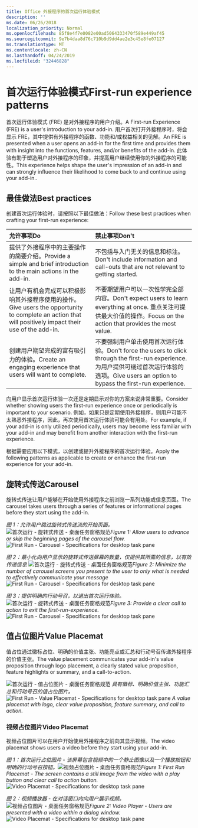 ```yaml
---
title: Office 外接程序的首次运行体验模式
description: ''
ms.date: 06/26/2018
localization_priority: Normal
ms.openlocfilehash: 85f8e4f7e0082e00ad5064333470f589e449af45
ms.sourcegitcommit: 9e7b4daa8d76c710b9d9dd4ae2e3c45e8fe07127
ms.translationtype: MT
ms.contentlocale: zh-CN
ms.lasthandoff: 04/24/2019
ms.locfileid: "32446828"
---
```

# <a name="first-run-experience-patterns"></a><span data-ttu-id="169b2-102">首次运行体验模式</span><span class="sxs-lookup"><span data-stu-id="169b2-102">First-run experience patterns</span></span>

<span data-ttu-id="169b2-103">首次运行体验模式 (FRE) 是对外接程序的用户介绍。</span><span class="sxs-lookup"><span data-stu-id="169b2-103">A First-run Experience (FRE) is a user's introduction to your add-in.</span></span> <span data-ttu-id="169b2-104">用户首次打开外接程序时，将会显示 FRE，其中提供有外接程序的函数、功能和/或权益相关的见解。</span><span class="sxs-lookup"><span data-stu-id="169b2-104">An FRE is presented when a user opens an add-in for the first time and provides them with insight into the functions, features, and/or benefits of the add-in.</span></span> <span data-ttu-id="169b2-105">此体验有助于塑造用户对外接程序的印象，并提高用户继续使用你的外接程序的可能性。</span><span class="sxs-lookup"><span data-stu-id="169b2-105">This experience helps shape the user's impression of an add-in and can strongly influence their likelihood to come back to and continue using your add-in..</span></span>

## <a name="best-practices"></a><span data-ttu-id="169b2-106">最佳做法</span><span class="sxs-lookup"><span data-stu-id="169b2-106">Best practices</span></span>


<span data-ttu-id="169b2-107">创建首次运行体验时，请按照以下最佳做法：</span><span class="sxs-lookup"><span data-stu-id="169b2-107">Follow these best practices when crafting your first-run experience:</span></span>

|<span data-ttu-id="169b2-108">允许事项</span><span class="sxs-lookup"><span data-stu-id="169b2-108">Do</span></span>|<span data-ttu-id="169b2-109">禁止事项</span><span class="sxs-lookup"><span data-stu-id="169b2-109">Don't</span></span>|
|:------|:------|
|<span data-ttu-id="169b2-110">提供了外接程序中的主要操作的简要介绍。</span><span class="sxs-lookup"><span data-stu-id="169b2-110">Provide a simple and brief introduction to the main actions in the add-in.</span></span> | <span data-ttu-id="169b2-111">不包括与入门无关的信息和标注。</span><span class="sxs-lookup"><span data-stu-id="169b2-111">Don't include information and call-outs that are not relevant to getting started.</span></span>
|<span data-ttu-id="169b2-112">让用户有机会完成可以积极影响其外接程序使用的操作。</span><span class="sxs-lookup"><span data-stu-id="169b2-112">Give users the opportunity to complete an action that will positively impact their use of the add-in.</span></span> | <span data-ttu-id="169b2-113">不要期望用户可以一次性学完全部内容。</span><span class="sxs-lookup"><span data-stu-id="169b2-113">Don't expect users to learn everything at once.</span></span> <span data-ttu-id="169b2-114">重点关注可提供最大价值的操作。</span><span class="sxs-lookup"><span data-stu-id="169b2-114">Focus on the action that provides the most value.</span></span>
|<span data-ttu-id="169b2-115">创建用户期望完成的富有吸引力的体验。</span><span class="sxs-lookup"><span data-stu-id="169b2-115">Create an engaging experience that users will want to complete.</span></span> | <span data-ttu-id="169b2-116">不要强制用户单击使用首次运行体验。</span><span class="sxs-lookup"><span data-stu-id="169b2-116">Don't force the users to click through the first-run experience.</span></span> <span data-ttu-id="169b2-117">为用户提供可绕过首次运行体验的选项。</span><span class="sxs-lookup"><span data-stu-id="169b2-117">Give users an option to bypass the first-run experience.</span></span> |



<span data-ttu-id="169b2-118">向用户显示首次运行体验一次还是定期显示对你的方案来说非常重要。</span><span class="sxs-lookup"><span data-stu-id="169b2-118">Consider whether showing users the first-run experience once or periodically is important to your scenario.</span></span> <span data-ttu-id="169b2-119">例如，如果只是定期使用外接程序，则用户可能不太熟悉外接程序，因此，再次使用首次运行体验可能会有用处。</span><span class="sxs-lookup"><span data-stu-id="169b2-119">For example, if your add-in is only utilized periodically, users may become less familiar with your add-in and may benefit from another interaction with the first-run experience.</span></span>



<span data-ttu-id="169b2-120">根据需要应用以下模式，以创建或提升外接程序的首次运行体验。</span><span class="sxs-lookup"><span data-stu-id="169b2-120">Apply the following patterns as applicable to create or enhance the first-run experience for your add-in.</span></span>



## <a name="carousel"></a><span data-ttu-id="169b2-121">旋转式传送</span><span class="sxs-lookup"><span data-stu-id="169b2-121">Carousel</span></span>


<span data-ttu-id="169b2-122">旋转式传送让用户能够在开始使用外接程序之前浏览一系列功能或信息页面。</span><span class="sxs-lookup"><span data-stu-id="169b2-122">The carousel takes users through a series of features or informational pages before they start using the add-in.</span></span>

<span data-ttu-id="169b2-123">*图 1：允许用户跳过旋转式传送流的开始页面。*
![首次运行 - 旋转式传送 - 桌面任务窗格规范](../images/add-in-FRE-step-1.png)</span><span class="sxs-lookup"><span data-stu-id="169b2-123">*Figure 1: Allow users to advance or skip the beginning pages of the carousel flow.*
![First Run - Carousel - Specifications for desktop task pane](../images/add-in-FRE-step-1.png)</span></span>



<span data-ttu-id="169b2-124">*图 2：最小化向用户显示的旋转式传送屏幕的数量，仅提供其所需的信息，以有效传递信息*
![首次运行 - 旋转式传送 - 桌面任务窗格规范](../images/add-in-FRE-step-2.png)</span><span class="sxs-lookup"><span data-stu-id="169b2-124">*Figure 2: Minimize the number of carousel screens you present to the user to only what is needed to effectively communicate your message*
![First Run - Carousel - Specifications for desktop task pane](../images/add-in-FRE-step-2.png)</span></span>


<span data-ttu-id="169b2-125">*图 3：提供明确的行动号召，以退出首次运行体验。*
![首次运行 - 旋转式传送 - 桌面任务窗格规范](../images/add-in-FRE-step-3.png)</span><span class="sxs-lookup"><span data-stu-id="169b2-125">*Figure 3: Provide a clear call to action to exit the first-run-experience.*
![First Run - Carousel - Specifications for desktop task pane](../images/add-in-FRE-step-3.png)</span></span>



## <a name="value-placemat"></a><span data-ttu-id="169b2-126">值占位图片</span><span class="sxs-lookup"><span data-stu-id="169b2-126">Value Placemat</span></span>

<span data-ttu-id="169b2-127">值占位通过徽标占位、明确的价值主张、功能亮点或汇总和行动号召传递外接程序的价值主张。</span><span class="sxs-lookup"><span data-stu-id="169b2-127">The value placement communicates your add-in's value proposition through logo placement, a clearly stated value proposition, feature highlights or summary, and a call-to-action.</span></span>



<span data-ttu-id="169b2-128">![首次运行 - 值占位图片 - 桌面任务窗格规范](../images/add-in-FRE-value.png)
*具有徽标、明确价值主张、功能汇总和行动号召的值占位图片。*</span><span class="sxs-lookup"><span data-stu-id="169b2-128">![First Run - Value Placemat - Specifications for desktop task pane](../images/add-in-FRE-value.png)
*A value placemat with logo, clear value proposition, feature summary, and call to action.*</span></span>


### <a name="video-placemat"></a><span data-ttu-id="169b2-129">视频占位图片</span><span class="sxs-lookup"><span data-stu-id="169b2-129">Video Placemat</span></span>

<span data-ttu-id="169b2-130">视频占位图片可以在用户开始使用外接程序之前向其显示视频。</span><span class="sxs-lookup"><span data-stu-id="169b2-130">The video placemat shows users a video before they start using your add-in.</span></span>


<span data-ttu-id="169b2-131">*图 1：首次运行占位图片 - 该屏幕包含视频中的一个静止图像以及一个播放按钮和明确的行动号召按钮。*![视频占位图片 - 桌面任务窗格规范](../images/add-in-FRE-video.png)</span><span class="sxs-lookup"><span data-stu-id="169b2-131">*Figure 1: First Run Placemat - The screen contains a still image from the video with a play button and clear call to action button.*![Video Placemat - Specifications for desktop task pane](../images/add-in-FRE-video.png)</span></span>



<span data-ttu-id="169b2-132">*图 2：视频播放器 - 在对话窗口内向用户展示视频。*
![视频占位图片 - 桌面任务窗格规范](../images/add-in-FRE-video-dialog.png)</span><span class="sxs-lookup"><span data-stu-id="169b2-132">*Figure 2: Video Player - Users are presented with a video within a dialog window.*
![Video Placemat - Specifications for desktop task pane](../images/add-in-FRE-video-dialog.png)</span></span>

